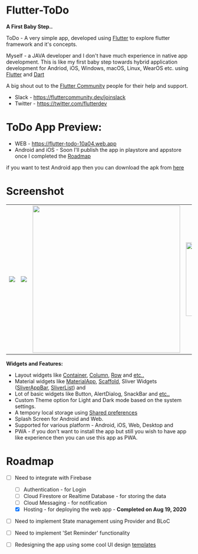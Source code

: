 # Flutter-ToDo

**A First Baby Step..**

ToDo - A very simple app, developed using [Flutter](https://flutter.dev/) to explore flutter framework and it's concepts.

Myself - a JAVA developer and I don't have much experience in native app development. This is like my first baby step towards hybrid application development for Andriod, iOS, Windows, macOS, Linux, WearOS etc. using [Flutter](https://flutter.dev/) and [Dart](https://dart.dev/)

A big shout out to the [Flutter Community](https://flutter.dev/community) people for their help and support.
- Slack - https://fluttercommunity.dev/joinslack
- Twitter - https://twitter.com/flutterdev


# ToDo App Preview:
- WEB - https://flutter-todo-10a04.web.app 
- Android and iOS - Soon I'll publish the app in playstore and appstore once I completed the [Roadmap](#Roadmap)

if you want to test Android app then you can download the apk from [here](https://drive.google.com/file/d/1tBUWJbYb2mv3BMndrYyzu2i3dI-ndnoF/view?usp=sharing)


# Screenshot
<div style="text-align: center"><table><tr>
  <td style="text-align: center">
    <img src="https://github.com/Rajamanickam93/Flutter-Sample/blob/master/preview/Android-ToDo.GIF"/>
</td>
 <td style="text-align: center">
    <img src="https://github.com/Rajamanickam93/Flutter-Sample/blob/master/preview/Browser-ToDo.gif"/>
</td>
<td style="text-align: center">
<img src="https://github.com/Rajamanickam93/Flutter-Sample/blob/master/preview/Windows-ToDo.gif" width="400"/>
</td>
  <td style="text-align: center">
<img src="https://github.com/Rajamanickam93/Flutter-Sample/blob/master/preview/PWA-ToDo.GIF" width="200"/>
</td>
</tr></table></div>



**Widgets and Features:**
  - Layout widgets like [Container](https://api.flutter.dev/flutter/widgets/Container-class.html), [Column](https://api.flutter.dev/flutter/widgets/Column-class.html), [Row](https://api.flutter.dev/flutter/widgets/Row-class.html) and  [etc..](https://flutter.dev/docs/development/ui/widgets/layout)
  - Material widgets like [MaterialApp](https://api.flutter.dev/flutter/material/MaterialApp-class.html), [Scaffold](https://api.flutter.dev/flutter/material/Scaffold-class.html), Sliver Widgets ([SliverAppBar](https://api.flutter.dev/flutter/material/SliverAppBar-class.html), [SliverList](https://api.flutter.dev/flutter/widgets/SliverList-class.html)) and
  - Lot of basic widgets like Button, AlertDialog, SnackBar and [etc..](https://flutter.dev/docs/development/ui/widgets)
  - Custom Theme option for Light and Dark mode based on the system settings.
  - A tempory local storage using [Shared preferences](https://pub.dev/packages/shared_preferences)
  - Splash Screen for Android and Web.
  - Supported for various platform - Android, iOS, Web, Desktop and
  - PWA - if you don't want to install the app but still you wish to have app like experience then you can use this app as PWA.

# Roadmap
- [ ] Need to integrate with Firebase   
    - [ ] Authentication - for Login 
    - [ ] Cloud Firestore or Realtime Database - for storing the data
    - [ ] Cloud Messaging - for notification
    - [x] Hosting - for deploying the web app - **Completed on Aug 19, 2020**
- [ ] Need to implement State management using Provider and BLoC
- [ ] Need to implement 'Set Reminder' functionality
- [ ] Redesigning the app using some cool UI design [ templates ](https://dribbble.com/shots/popular/mobile?tag=to%20do%20app&timeframe=ever)


